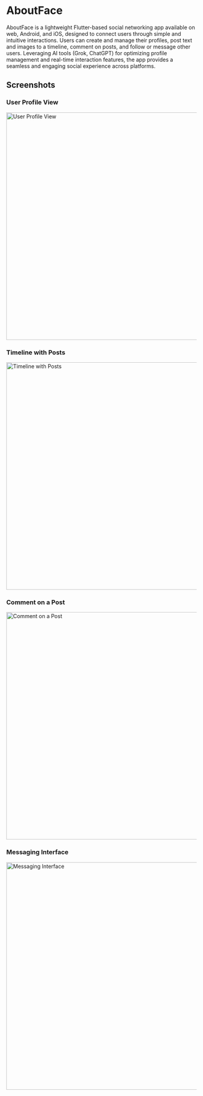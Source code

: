 # AboutFace 

AboutFace is a lightweight Flutter-based social networking app available on web, Android, and iOS, designed to connect users through simple and intuitive interactions. Users can create and manage their profiles, post text and images to a timeline, comment on posts, and follow or message other users. Leveraging AI tools (Grok, ChatGPT) for optimizing profile management and real-time interaction features, the app provides a seamless and engaging social experience across platforms.

## Screenshots

### User Profile View
<img src="https://kevinyancy.com/images/aboutface/aboutface1.png" alt="User Profile View" width="600">

### Timeline with Posts
<img src="https://kevinyancy.com/images/aboutface/aboutface2.png" alt="Timeline with Posts" width="600">

### Comment on a Post
<img src="https://kevinyancy.com/images/aboutface/aboutface3.png" alt="Comment on a Post" width="600">

### Messaging Interface
<img src="https://kevinyancy.com/images/aboutface/aboutface4.png" alt="Messaging Interface" width="600">
